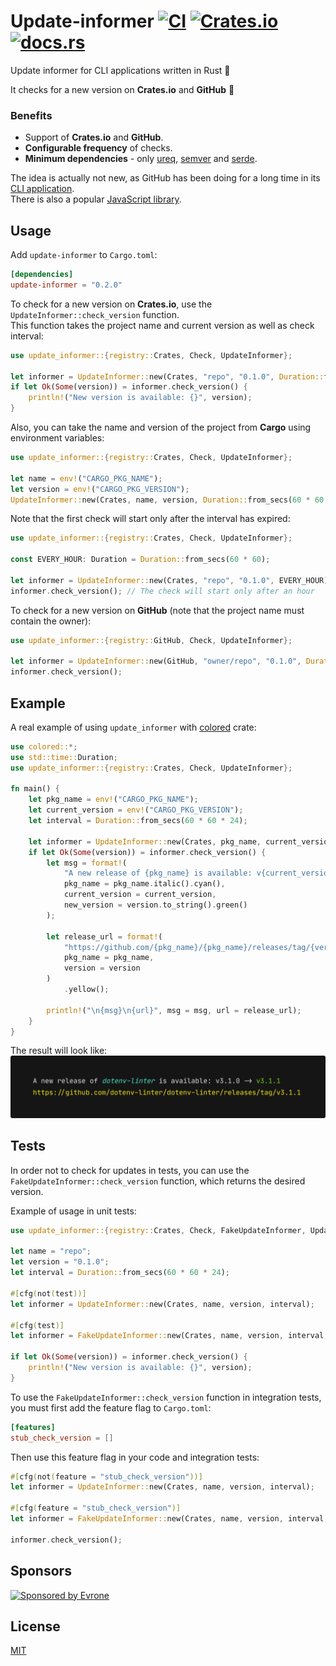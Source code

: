 # Update-informer [![CI](https://github.com/mgrachev/update-informer/workflows/CI/badge.svg)](https://github.com/mgrachev/update-informer/actions) [![Crates.io](https://img.shields.io/crates/v/update-informer)](https://crates.io/crates/update-informer) [![docs.rs](https://img.shields.io/docsrs/update-informer)](https://docs.rs/update-informer)

Update informer for CLI applications written in Rust 🦀

It checks for a new version on **Crates.io** and **GitHub** 🚀

### Benefits
* Support of **Crates.io** and **GitHub**.
* **Configurable frequency** of checks.
* **Minimum dependencies** - only [ureq](https://github.com/algesten/ureq), [semver](https://github.com/dtolnay/semver) and [serde](https://github.com/serde-rs/serde).

The idea is actually not new, as GitHub has been doing for a long time in its [CLI application](https://cli.github.com).<br>
There is also a popular [JavaScript library](https://github.com/yeoman/update-notifier).

## Usage

Add `update-informer` to `Cargo.toml`:

```toml
[dependencies]
update-informer = "0.2.0"
```

To check for a new version on **Crates.io**, use the `UpdateInformer::check_version` function.<br>
This function takes the project name and current version as well as check interval:

```rust
use update_informer::{registry::Crates, Check, UpdateInformer};

let informer = UpdateInformer::new(Crates, "repo", "0.1.0", Duration::from_secs(60 * 60 * 24));
if let Ok(Some(version)) = informer.check_version() {
    println!("New version is available: {}", version);
}
```

Also, you can take the name and version of the project from **Cargo** using environment variables:

```rust
use update_informer::{registry::Crates, Check, UpdateInformer};

let name = env!("CARGO_PKG_NAME");
let version = env!("CARGO_PKG_VERSION");
UpdateInformer::new(Crates, name, version, Duration::from_secs(60 * 60 * 24)).check_version();
```

Note that the first check will start only after the interval has expired:

```rust
use update_informer::{registry::Crates, Check, UpdateInformer};

const EVERY_HOUR: Duration = Duration::from_secs(60 * 60);

let informer = UpdateInformer::new(Crates, "repo", "0.1.0", EVERY_HOUR);
informer.check_version(); // The check will start only after an hour
```

To check for a new version on **GitHub** (note that the project name must contain the owner):

```rust
use update_informer::{registry::GitHub, Check, UpdateInformer};

let informer = UpdateInformer::new(GitHub, "owner/repo", "0.1.0", Duration::from_secs(60 * 60 * 24));
informer.check_version();
```

## Example

A real example of using `update_informer` with [colored](https://github.com/mackwic/colored) crate:

```rust
use colored::*;
use std::time::Duration;
use update_informer::{registry::Crates, Check, UpdateInformer};

fn main() {
    let pkg_name = env!("CARGO_PKG_NAME");
    let current_version = env!("CARGO_PKG_VERSION");
    let interval = Duration::from_secs(60 * 60 * 24);

    let informer = UpdateInformer::new(Crates, pkg_name, current_version, interval);
    if let Ok(Some(version)) = informer.check_version() {
        let msg = format!(
            "A new release of {pkg_name} is available: v{current_version} -> {new_version}",
            pkg_name = pkg_name.italic().cyan(),
            current_version = current_version,
            new_version = version.to_string().green()
        );

        let release_url = format!(
            "https://github.com/{pkg_name}/{pkg_name}/releases/tag/{version}",
            pkg_name = pkg_name,
            version = version
        )
            .yellow();

        println!("\n{msg}\n{url}", msg = msg, url = release_url);
    }
}
```

The result will look like:
![example](https://raw.githubusercontent.com/mgrachev/update-informer/main/images/example.png)

## Tests

In order not to check for updates in tests, you can use the `FakeUpdateInformer::check_version` function, which returns the desired version.

Example of usage in unit tests:

```rust
use update_informer::{registry::Crates, Check, FakeUpdateInformer, UpdateInformer};

let name = "repo";
let version = "0.1.0";
let interval = Duration::from_secs(60 * 60 * 24);

#[cfg(not(test))]
let informer = UpdateInformer::new(Crates, name, version, interval);

#[cfg(test)]
let informer = FakeUpdateInformer::new(Crates, name, version, interval, "1.0.0");

if let Ok(Some(version)) = informer.check_version() {
    println!("New version is available: {}", version);
}
```

To use the `FakeUpdateInformer::check_version` function in integration tests, you must first add the feature flag to `Cargo.toml`:

```toml
[features]
stub_check_version = []
```

Then use this feature flag in your code and integration tests:

```rust
#[cfg(not(feature = "stub_check_version"))]
let informer = UpdateInformer::new(Crates, name, version, interval);

#[cfg(feature = "stub_check_version")]
let informer = FakeUpdateInformer::new(Crates, name, version, interval, "1.0.0");

informer.check_version();
```

## Sponsors

<p>
  <a href="https://evrone.com/?utm_source=github&utm_campaign=update-informer">
    <img src="https://www.mgrachev.com/assets/static/sponsored_by_evrone.svg?sanitize=true"
      alt="Sponsored by Evrone">
  </a>
</p>

## License

[MIT](https://choosealicense.com/licenses/mit)
